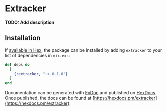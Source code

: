 # Extracker

**TODO: Add description**

## Installation

If [available in Hex](https://hex.pm/docs/publish), the package can be installed
by adding `extracker` to your list of dependencies in `mix.exs`:

```elixir
def deps do
  [
    {:extracker, "~> 0.1.0"}
  ]
end
```

Documentation can be generated with [ExDoc](https://github.com/elixir-lang/ex_doc)
and published on [HexDocs](https://hexdocs.pm). Once published, the docs can
be found at [https://hexdocs.pm/extracker](https://hexdocs.pm/extracker).


